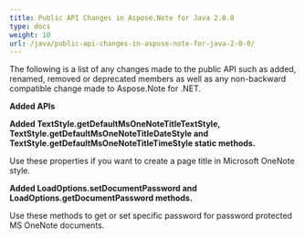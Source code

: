 ```yaml
---
title: Public API Changes in Aspose.Note for Java 2.0.0
type: docs
weight: 10
url: /java/public-api-changes-in-aspose-note-for-java-2-0-0/
---
```


The following is a list of any changes made to the public API such as added, renamed, removed or deprecated members as well as any non-backward compatible change made to Aspose.Note for .NET.

**Added APIs**

**Added TextStyle.getDefaultMsOneNoteTitleTextStyle, TextStyle.getDefaultMsOneNoteTitleDateStyle and TextStyle.getDefaultMsOneNoteTitleTimeStyle static methods.**

Use these properties if you want to create a page title in Microsoft OneNote style.

**Added LoadOptions.setDocumentPassword and LoadOptions.getDocumentPassword methods.**

Use these methods to get or set specific password for password protected MS OneNote documents.
